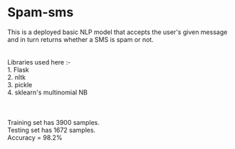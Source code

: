 # Spam-sms
This is a deployed basic NLP model that accepts the user's given message and in turn returns whether a SMS is spam or not.<br><br><br>
Libraries used here :-<br>
                1. Flask<br>
                2. nltk<br>
                3. pickle<br>
                4. sklearn's multinomial NB<br><br><br><br>
Training set has 3900 samples.<br>
Testing set has 1672 samples.<br>
Accuracy = 98.2%<br>



